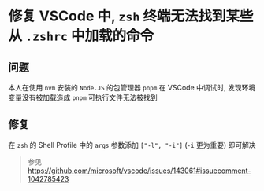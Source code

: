 # 修复 VSCode 中, `zsh` 终端无法找到某些从 `.zshrc` 中加载的命令

## 问题
本人在使用 `nvm` 安装的 `Node.JS` 的包管理器 `pnpm` 在 VSCode 中调试时, 发现环境变量没有被加载造成 `pnpm` 可执行文件无法被找到

## 修复
在 `zsh` 的 Shell Profile 中的 `args` 参数添加 `["-l", "-i"]` (`-i` 更为重要) 即可解决
> 参见 <https://github.com/microsoft/vscode/issues/143061#issuecomment-1042785423>
